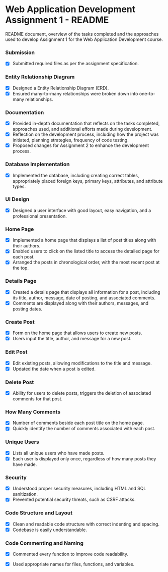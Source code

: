 # Web Application Development Assignment 1 - README

README document, overview of the tasks completed and the approaches used to develop Assignment 1 for the Web Application Development course.

### Submission
- [x] Submitted required files as per the assignment specification.

### Entity Relationship Diagram
- [x] Designed a Entity Relationship Diagram (ERD).
- [x] Ensured many-to-many relationships were broken down into one-to-many relationships.

### Documentation
- [x] Provided in-depth documentation that reflects on the tasks completed, approaches used, and additional efforts made during development.
- [x] Reflection on the development process, including how the project was initiated, planning strategies, frequency of code testing.
- [x] Proposed changes for Assignment 2 to enhance the development process.

### Database Implementation
- [x] Implemented the database, including creating correct tables, appropriately placed foreign keys, primary keys, attributes, and attribute types.

### UI Design
- [x] Designed a user interface with good layout, easy navigation, and a professional presentation.

### Home Page
- [x] Implemented a home page that displays a list of post titles along with their authors.
- [x] Enabled users to click on the listed title to access the detailed page for each post.
- [x] Arranged the posts in chronological order, with the most recent post at the top.

### Details Page
- [x] Created a details page that displays all information for a post, including its title, author, message, date of posting, and associated comments.
- [x] Comments are displayed along with their authors, messages, and posting dates.

### Create Post
- [x] Form on the home page that allows users to create new posts.
- [x] Users input the title, author, and message for a new post.

### Edit Post
- [x] Edit existing posts, allowing modifications to the title and message.
- [x] Updated the date when a post is edited.

### Delete Post
- [x] Ability for users to delete posts, triggers the deletion of associated comments for that post.

### How Many Comments
- [x] Number of comments beside each post title on the home page.
- [x] Quickly identify the number of comments associated with each post.

### Unique Users
- [x] Lists all unique users who have made posts.
- [x] Each user is displayed only once, regardless of how many posts they have made.

### Security
- [x] Understood proper security measures, including HTML and SQL sanitization.
- [x] Prevented potential security threats, such as CSRF attacks.

### Code Structure and Layout
- [x] Clean and readable code structure with correct indenting and spacing.
- [x] Codebase is easily understandable.

### Code Commenting and Naming
- [x] Commented every function to improve code readability.
- [x] Used appropriate names for files, functions, and variables.

